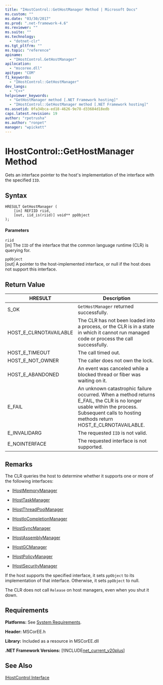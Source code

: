 ```yaml
---
title: "IHostControl::GetHostManager Method | Microsoft Docs"
ms.custom: ""
ms.date: "03/30/2017"
ms.prod: ".net-framework-4.6"
ms.reviewer: ""
ms.suite: ""
ms.technology: 
  - "dotnet-clr"
ms.tgt_pltfrm: ""
ms.topic: "reference"
apiname: 
  - "IHostControl.GetHostManager"
apilocation: 
  - "mscoree.dll"
apitype: "COM"
f1_keywords: 
  - "IHostControl::GetHostManager"
dev_langs: 
  - "C++"
helpviewer_keywords: 
  - "GetHostManager method [.NET Framework hosting]"
  - "IHostControl::GetHostManager method [.NET Framework hosting]"
ms.assetid: 0fa34bca-ed18-4626-9e78-d33684d18edb
caps.latest.revision: 19
author: "rpetrusha"
ms.author: "ronpet"
manager: "wpickett"
---
```

# IHostControl::GetHostManager Method
Gets an interface pointer to the host's implementation of the interface with the specified `IID`.  
  
## Syntax  
  
```  
HRESULT GetHostManager (  
    [in] REFIID riid,  
    [out, iid_is(riid)] void** ppObject  
);  
```  
  
#### Parameters  
 `riid`  
 [in] The `IID` of the interface that the common language runtime (CLR) is querying for.  
  
 `ppObject`  
 [out] A pointer to the host-implemented interface, or null if the host does not support this interface.  
  
## Return Value  
  
|HRESULT|Description|  
|-------------|-----------------|  
|S_OK|`GetHostManager` returned successfully.|  
|HOST_E_CLRNOTAVAILABLE|The CLR has not been loaded into a process, or the CLR is in a state in which it cannot run managed code or process the call successfully.|  
|HOST_E_TIMEOUT|The call timed out.|  
|HOST_E_NOT_OWNER|The caller does not own the lock.|  
|HOST_E_ABANDONED|An event was canceled while a blocked thread or fiber was waiting on it.|  
|E_FAIL|An unknown catastrophic failure occurred. When a method returns E_FAIL, the CLR is no longer usable within the process. Subsequent calls to hosting methods return HOST_E_CLRNOTAVAILABLE.|  
|E_INVALIDARG|The requested `IID` is not valid.|  
|E_NOINTERFACE|The requested interface is not supported.|  
  
## Remarks  
 The CLR queries the host to determine whether it supports one or more of the following interfaces:  
  
-   [IHostMemoryManager](../../../../docs/framework/unmanaged-api/hosting/ihostmemorymanager-interface.md)  
  
-   [IHostTaskManager](../../../../docs/framework/unmanaged-api/hosting/ihosttaskmanager-interface.md)  
  
-   [IHostThreadPoolManager](../../../../docs/framework/unmanaged-api/hosting/ihostthreadpoolmanager-interface.md)  
  
-   [IHostIoCompletionManager](../../../../docs/framework/unmanaged-api/hosting/ihostiocompletionmanager-interface.md)  
  
-   [IHostSyncManager](../../../../docs/framework/unmanaged-api/hosting/ihostsyncmanager-interface.md)  
  
-   [IHostAssemblyManager](../../../../docs/framework/unmanaged-api/hosting/ihostassemblymanager-interface.md)  
  
-   [IHostGCManager](../../../../docs/framework/unmanaged-api/hosting/ihostgcmanager-interface.md)  
  
-   [IHostPolicyManager](../../../../docs/framework/unmanaged-api/hosting/ihostpolicymanager-interface.md)  
  
-   [IHostSecurityManager](../../../../docs/framework/unmanaged-api/hosting/ihostsecuritymanager-interface.md)  
  
 If the host supports the specified interface, it sets `ppObject` to its implementation of that interface. Otherwise, it sets `ppObject` to null.  
  
 The CLR does not call `Release` on host managers, even when you shut it down.  
  
## Requirements  
 **Platforms:** See [System Requirements](../../../../docs/framework/getting-started/system-requirements.md).  
  
 **Header:** MSCorEE.h  
  
 **Library:** Included as a resource in MSCorEE.dll  
  
 **.NET Framework Versions:** [!INCLUDE[net_current_v20plus](../../../../includes/net-current-v20plus-md.md)]  
  
## See Also  
 [IHostControl Interface](../../../../docs/framework/unmanaged-api/hosting/ihostcontrol-interface.md)
